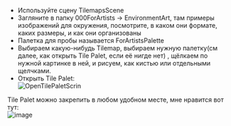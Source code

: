 - Используйте сцену TilemapsScene<br>
- Загляните в папку 000ForArtists -> EnvironmentArt, там примеры изображений для окружения, посмотрите, в каком они формате, каких размеры, и как они организованы<br>
- Палетка для пробы называется ForArtistsPalette<br>
- Выбираем какую-нибудь Tilemap, выбираем нужную палетку(см далее, как открыть Tile Palet, если её нигде нет) , щёлкаем по нужной картинке в ней, и рисуем, как кистью или отдельными щелчками.<br>
- Открыть Tile Palet: <br>
![OpenTilePaletScrin](https://github.com/user-attachments/assets/7fa8e36e-595e-4681-8571-b75451f09860)<br>

Tile Palet можно закрепить в любом удобном месте, мне нравится вот тут: <br>
![image](https://github.com/user-attachments/assets/15a173ad-bae3-4c4d-97e9-b7bd97a0a866)

